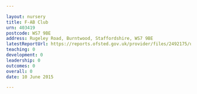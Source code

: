 ```yaml
---

layout: nursery
title: F-AB Club
urn: 403419
postcode: WS7 9BE
address: Rugeley Road, Burntwood, Staffordshire, WS7 9BE
latestReportUrl: https://reports.ofsted.gov.uk/provider/files/2492175/urn/403419.pdf
teaching: 0
development: 0
leadership: 0
outcomes: 0
overall: 0
date: 10 June 2015

---
```


